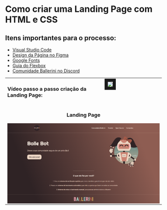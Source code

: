 # Como criar uma Landing Page com HTML e CSS

## Itens importantes para o processo:

* [Visual Studio Code](https://code.visualstudio.com/Download)
* [Design da Página no Figma](https://www.figma.com/file/myqP66iQwzjwjrIAJyyrip/BalleBot?node-id=0%3A1)
* [Google Fonts](https://fonts.google.com/)
* [Guia do Flexbox](https://css-tricks.com/snippets/css/a-guide-to-flexbox/)
* [Comunidade Ballerini no Discord](https://discord.com/invite/wagxzStdcR)

<table>
  <tr>
    <td width="450"><h3>Vídeo passo a passo criação da Landing Page:</h3></td>
    <td valign="top" width="267"><a href="https://youtu.be/llF6vD-RljE" target="_blank"><img align="center" src="https://i.ytimg.com/vi/llF6vD-RljE/maxresdefault.jpg" width="240" border="10"></a></td>
  </tr>
  <tr>
    <td valign="top" colspan="2"><h3 align="center">Landing Page</h3><a href="https://zaikoxander.github.io/LandingPage/"><img align="center" src="page_photo.png" width="100%"></a></td> <!-- Substituir link ou removê-lo -->
  </tr>
</table>

